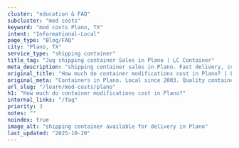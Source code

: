 ```yaml
---
cluster: "education & FAQ"
subcluster: "mod costs"
keyword: "mod costs Plano, TX"
intent: "Informational-Local"
page_type: "Blog/FAQ"
city: "Plano, TX"
service_type: "shipping container"
title_tag: "Juq shipping container Sales in Plano | LC Container"
meta_description: "shipping container sales in Plano. Fast delivery, competitive pricing. Serving mod costs area. Quote ID: L2I. Call (214) 524-4168 for your free quote today."
original_title: "How much do container modifications cost in Plano? | LC Container"
original_meta: "Containers in Plano. Local since 2003. Quality containers. Fast delivery. Get your free quote — call (214) 524-4168 today. LC Container — your trusted DFW co..."
url_slug: "/learn/mod-costs/plano"
h1: "How much do container modifications cost in Plano?"
internal_links: "/faq"
priority: 3
notes: ""
noindex: true
image_alt: "shipping container available for delivery in Plano"
last_updated: "2025-10-20"
---
```


<!-- TODO: Add unique city/inventory copy, images, and internal links here. -->
